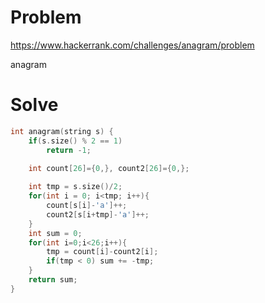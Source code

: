# Problem
https://www.hackerrank.com/challenges/anagram/problem

anagram

# Solve
```c++
int anagram(string s) {
    if(s.size() % 2 == 1)
        return -1;
    
    int count[26]={0,}, count2[26]={0,};

    int tmp = s.size()/2;
    for(int i = 0; i<tmp; i++){
        count[s[i]-'a']++;
        count2[s[i+tmp]-'a']++;
    }
    int sum = 0;
    for(int i=0;i<26;i++){
        tmp = count[i]-count2[i];
        if(tmp < 0) sum += -tmp;
    }
    return sum;
}
```
